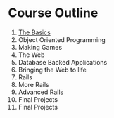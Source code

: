 # Course Outline

1. [The Basics](https://github.com/makersacademy/course/blob/master/1_the_basics.md)
3. Object Oriented Programming
4. Making Games
5. The Web
6. Database Backed Applications
7. Bringing the Web to life
8. Rails
9. More Rails
10. Advanced Rails
11. Final Projects
12. Final Projects
